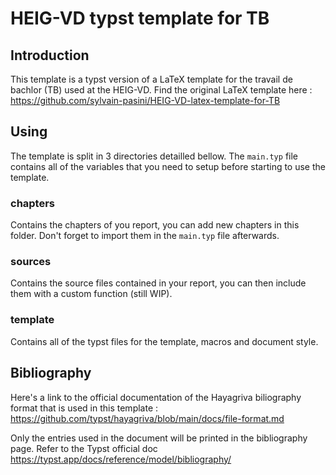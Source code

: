 # HEIG-VD typst template for TB
## Introduction
This template is a typst version of a LaTeX template for the travail de bachlor (TB) used at the HEIG-VD. Find the original LaTeX template here : https://github.com/sylvain-pasini/HEIG-VD-latex-template-for-TB

## Using
The template is split in 3 directories detailled bellow. The `main.typ` file contains all of the variables that you need to setup before starting to use the template.

### chapters
Contains the chapters of you report, you can add new chapters in this folder. Don't forget to import them in the `main.typ` file afterwards.

### sources
Contains the source files contained in your report, you can then include them with a custom function (still WIP).

### template
Contains all of the typst files for the template, macros and document style.

## Bibliography
Here's a link to the official documentation of the Hayagriva biliography format that is used in this template : https://github.com/typst/hayagriva/blob/main/docs/file-format.md

Only the entries used in the document will be printed in the bibliography page. Refer to the Typst official doc https://typst.app/docs/reference/model/bibliography/
